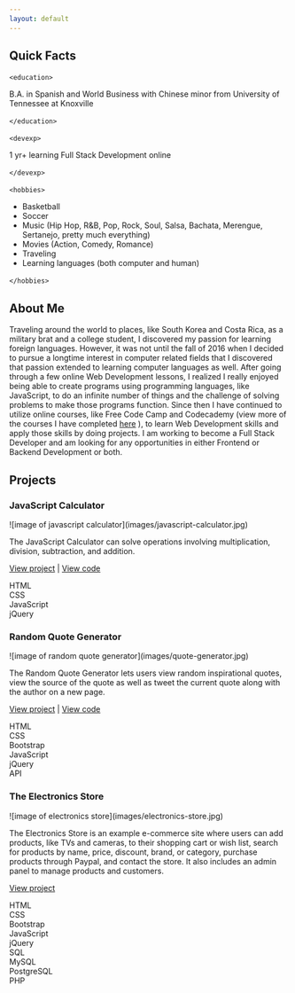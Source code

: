 ```yaml
---
layout: default
---
```




## Quick Facts

`<education>`

B.A. in Spanish and World Business with Chinese minor from University of Tennessee at Knoxville

`</education>`

`<devexp>`

1 yr+ learning Full Stack Development online

`</devexp>`

`<hobbies>`

*   Basketball
*   Soccer
*   Music (Hip Hop, R&B, Pop, Rock, Soul, Salsa, Bachata, Merengue, Sertanejo, pretty much everything)
*   Movies (Action, Comedy, Romance)
*   Traveling
*   Learning languages (both computer and human)

`</hobbies>`

## About Me

Traveling around the world to places, like South Korea and Costa Rica, as a military brat and a college student, I discovered my passion for learning foreign languages. However, it was not until the fall of 2016 when I decided to pursue a longtime interest in computer related fields that I discovered that passion extended to learning computer languages as well. After going through a few online Web Development lessons, I realized I really enjoyed being able to create programs using programming languages, like JavaScript, to do an infinite number of things and the challenge of solving problems to make those programs function. Since then I have continued to utilize online courses, like Free Code Camp and Codecademy (view more of the courses I have completed [here](courses.html) ), to learn Web Development skills and apply those skills by doing projects. I am working to become a Full Stack Developer and am looking for any opportunities in either Frontend or Backend Development or both.


## Projects

<div class="col-md-4 sample-projects">

<div class="panel">

<div class="panel-heading">

### JavaScript Calculator

</div>

<div class="panel-body">![image of javascript calculator](images/javascript-calculator.jpg)</div>

<div class="panel-footer">

<div class="project-summary">

The JavaScript Calculator can solve operations involving multiplication, division, subtraction, and addition.

[View project](Javascript-Calculator/index.html) | [View code](https://github.com/kaykay1424/kaykay1424.github.io/tree/master/dev-portfolio/Javascript-Calculator)

</div>

<div class="project-skills">

<div class="label frontend-label  ">HTML</div>

<div class="label frontend-label  ">CSS</div>

<div class="label frontend-label">JavaScript</div>

<div class="label frontend-label ">jQuery</div>

</div>

</div>

</div>

</div>

<div class="col-md-4 sample-projects">

<div class="panel">

<div class="panel-heading">

### Random Quote Generator

</div>

<div class="panel-body">![image of random quote generator](images/quote-generator.jpg)</div>

<div class="panel-footer">

<div class="project-summary">

The Random Quote Generator lets users view random inspirational quotes, view the source of the quote as well as tweet the current quote along with the author on a new page.

[View project](Random-Quote-Generator/index.html) | [View code](https://github.com/kaykay1424/kaykay1424.github.io/tree/master/dev-portfolio/Random-Quote-Generator)

</div>

<div class="project-skills">

<div class="label frontend-label  ">HTML</div>

<div class="label frontend-label  ">CSS</div>

<div class="label frontend-label">Bootstrap</div>

<div class="label frontend-label">JavaScript</div>

<div class="label frontend-label ">jQuery</div>

<div class="label backend-label ">API</div>

</div>

</div>

</div>

</div>

<div class="col-md-4 sample-projects">

<div class="panel">

<div class="panel-heading">

### The Electronics Store

</div>

<div class="panel-body">![image of electronics store](images/electronics-store.jpg)</div>

<div class="panel-footer">

<div class="project-summary">

The Electronics Store is an example e-commerce site where users can add products, like TVs and cameras, to their shopping cart or wish list, search for products by name, price, discount, brand, or category, purchase products through Paypal, and contact the store. It also includes an admin panel to manage products and customers.

[View project](https://the-electronics-store.herokuapp.com/ )

</div>

<div class="project-skills">

<div class="label frontend-label  ">HTML</div>

<div class="label frontend-label  ">CSS</div>

<div class="label frontend-label">Bootstrap</div>

<div class="label frontend-label">JavaScript</div>

<div class="label frontend-label ">jQuery</div>

<div class="label backend-label ">SQL</div>

<div class="label backend-label ">MySQL</div>

<div class="label backend-label ">PostgreSQL</div>

<div class="label backend-label ">PHP</div>

</div>

</div>

</div>

</div>

